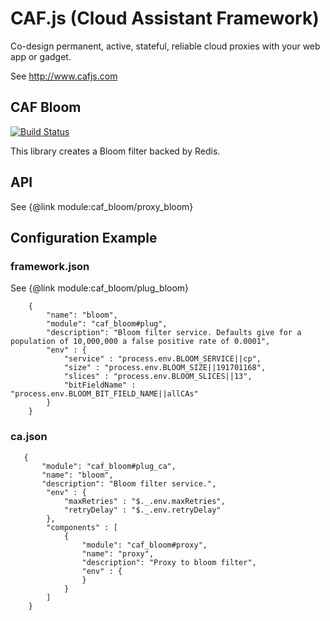 # CAF.js (Cloud Assistant Framework)

Co-design permanent, active, stateful, reliable cloud proxies with your web app or gadget.

See http://www.cafjs.com

## CAF Bloom
[![Build Status](http://ci.cafjs.com/api/badges/cafjs/caf_bloom/status.svg)](http://ci.cafjs.com/cafjs/caf_bloom)

This library creates a Bloom filter backed by Redis.

## API

See {@link module:caf_bloom/proxy_bloom}

## Configuration Example

### framework.json

See {@link module:caf_bloom/plug_bloom}

        {
            "name": "bloom",
            "module": "caf_bloom#plug",
            "description": "Bloom filter service. Defaults give for a population of 10,000,000 a false positive rate of 0.0001",
            "env" : {
                "service" : "process.env.BLOOM_SERVICE||cp",
                "size" : "process.env.BLOOM_SIZE||191701168",
                "slices" : "process.env.BLOOM_SLICES||13",
                "bitFieldName" : "process.env.BLOOM_BIT_FIELD_NAME||allCAs"
            }
        }

### ca.json

       {
           "module": "caf_bloom#plug_ca",
           "name": "bloom",
           "description": "Bloom filter service.",
            "env" : {
                "maxRetries" : "$._.env.maxRetries",
                "retryDelay" : "$._.env.retryDelay"
            },
            "components" : [
                {
                    "module": "caf_bloom#proxy",
                    "name": "proxy",
                    "description": "Proxy to bloom filter",
                    "env" : {
                    }
                }
            ]
        }
